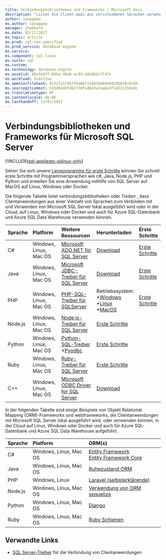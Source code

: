 ```yaml
---
title: Verbindungsbibliotheken und Frameworks | Microsoft Docs
description: "Listet die Client-apps aus verschiedenen Sprachen verwenden können, die Verbindung mit Microsoft SQL Server lokal oder in der Cloud, auf Linux, Windows oder Docker und auch für Azure SQL-Datenbank und Azure SQL Data Warehouse-verbindungstreiber an."
author: sanagama
ms.author: sanagama
manager: jhubbard
ms.date: 03/17/2017
ms.topic: article
ms.prod: sql-non-specified
ms.prod_service: database-engine
ms.service: 
ms.component: sql-linux
ms.suite: sql
ms.custom: 
ms.technology: database-engine
ms.assetid: 80efe5ff-09ba-48a0-ac93-a91d62cff47c
ms.workload: Inactive
ms.openlocfilehash: 91327a1f067f6a8ef11481b489e6d296870c6c86
ms.sourcegitcommit: 531d0245f4b2730fad623a7aa61df1422c255edc
ms.translationtype: MT
ms.contentlocale: de-DE
ms.lasthandoff: 12/01/2017
---
```

# <a name="connectivity-libraries-and-frameworks-for-microsoft-sql-server"></a>Verbindungsbibliotheken und Frameworks für Microsoft SQL Server

[!INCLUDE[tsql-appliesto-sslinux-only](../includes/tsql-appliesto-sslinux-only.md)]

Sehen Sie sich unsere [Lernprogramme für erste Schritte](http://aka.ms/sqldev) können Sie schnell erste Schritte mit Programmiersprachen wie c#, Java, Node.js, PHP und Python und erstellen Sie eine Anwendung mithilfe von SQL Server auf MacOS auf Linux, Windows oder Docker.

Die folgende Tabelle listet verbindungsbibliotheken oder *Treiber* , dass Clientanwendungen aus einer Vielzahl von Sprachen zum Verbinden mit und Verwenden von Microsoft SQL Server lokal ausgeführt wird oder in der Cloud, auf Linux, Windows oder Docker und auch für Azure SQL-Datenbank und Azure SQL Data Warehouse verwenden können. 

| Sprache | Platform | Weitere Ressourcen | Herunterladen | Erste Schritte |
| :-- | :-- | :-- | :-- | :-- |
| C# | Windows, Linux, Mac OS | [Microsoft ADO.NET für SQL Server](http://msdn.microsoft.com/library/mt657768.aspx) | [Download](https://msdn.microsoft.com/vstudio/aa496123.aspx) | [Erste Schritte](https://www.microsoft.com/en-us/sql-server/developer-get-started/csharp/ubuntu)
| Java | Windows, Linux, Mac OS | [Microsoft JDBC-Treiber für SQL Server](http://msdn.microsoft.com/library/mt484311.aspx) | [Download](http://go.microsoft.com/fwlink/?LinkId=245496) |  [Erste Schritte](https://www.microsoft.com/en-us/sql-server/developer-get-started/java/ubuntu)
| PHP | Windows, Linux, Mac OS| [PHP-SQL-Treiber für SQLServer](http://msdn.microsoft.com/library/dn865013.aspx) | Betriebssystem: <br/> \*[Windows](https://www.microsoft.com/download/details.aspx?id=20098) <br/> \*[Linux](https://github.com/Microsoft/msphpsql/tree/dev#install-unix) <br/> \*[MacOS](https://github.com/Microsoft/msphpsql/tree/dev#install-unix) |  [Erste Schritte](https://www.microsoft.com/en-us/sql-server/developer-get-started/php/ubuntu)
| Node.js | Windows, Linux, Mac OS | [Node.js-Treiber für SQL Server](../connect/node-js/node-js-driver-for-sql-server.md) |  [Erste Schritte](https://www.microsoft.com/en-us/sql-server/developer-get-started/node/ubuntu)
| Python | Windows, Linux, Mac OS | [Python-SQL-Treiber](../connect/python/python-driver-for-sql-server.md) <br/> \*[Pyodbc](http://msdn.microsoft.com/library/mt763257.aspx) |  [Erste Schritte](https://www.microsoft.com/en-us/sql-server/developer-get-started/python/ubuntu)
| Ruby | Windows, Linux, Mac OS | [Ruby-Treiber für SQL Server](../connect/ruby/ruby-driver-for-sql-server.md) | [Erste Schritte](https://www.microsoft.com/en-us/sql-server/developer-get-started/ruby/ubuntu)
| C++ | Windows, Linux, Mac OS | [Microsoft ODBC Driver for SQL Server](https://msdn.microsoft.com/en-us/library/mt654048(v=sql.1).aspx) | [Download](https://msdn.microsoft.com/en-us/library/mt654048(v=sql.1).aspx) |  

In der folgenden Tabelle sind einige Beispiele von Objekt Relational Mapping (ORM)-Frameworks und webframeworks, die Clientanwendungen mit Microsoft SQL Server lokal ausgeführt wird, oder verwenden können, in der Cloud auf Linux, Windows oder Docker und auch für Azure SQL-Datenbank und Azure SQL Data Warehouse aufgeführt. 

| Sprache | Platform | ORM(s) |
| :-- | :-- | :-- |
| C# | Windows, Linux, Mac OS | [Entity Framework](https://docs.microsoft.com/en-us/ef)<br>[Entity Framework Core](https://docs.microsoft.com/en-us/ef/core/index) |
| Java | Windows, Linux, Mac OS |[Ruhezustand ORM](http://hibernate.org/orm)|
| PHP | Windows, Linux | [Laravel (selbsterklärende)](https://laravel.com/docs/5.0/eloquent) |
| Node.js | Windows, Linux, Mac OS | [Verwendung von ORM sequelize](http://docs.sequelizejs.com) |
| Python | Windows, Linux, Mac OS |[Django](https://www.djangoproject.com/) |
| Ruby | Windows, Linux, Mac OS | [Ruby Schienen](http://rubyonrails.org/) |

## <a name="related-links"></a>Verwandte Links
- [SQL Server-Treiber](http://msdn.microsoft.com/library/mt654049.aspx) für die Verbindung von Clientanwendungen
